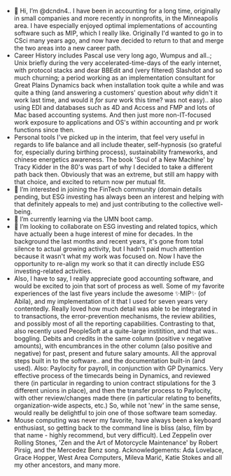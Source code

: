 - 👋 Hi, I’m @dcndn4.. I have been in accounting for a long time, originally in small companies and more recently in nonprofits, in the Minneapolis area. I have especially enjoyed optimal implementations of accounting software such as MIP, which I really like. Originally I'd wanted to go in to CSci many years ago, and now have decided to return to that and merge the two areas into a new career path.
- Career History includes Pascal use very long ago, Wumpus and all..; Unix briefly during the very accelerated-time-days of the early internet, with protocol stacks and dear BBEdit and (very filtered) Slashdot and so much churning; a period working as an implementation consultant for Great Plains Dynamics back when installation took quite a while and was quite a thing (and answering a customers' question about *why* didn't it work last time, and would it *for sure* work this time? was not easy).. also using EDI and databases such as 4D and Access and FMP and lots of Mac based accounting systems. And then just more non-IT-focused work exposure to applications and OS's within accounting and pr work functions since then. 
- Personal tools I've picked up in the interim, that feel very useful in regards to life balance and all include theater, self-hypnosis (so grateful for, especially during birthing process), sustainability frameworks, and chinese energetics awareness. The book 'Soul of a New Machine' by Tracy Kidder in the 80's was part of why I decided to take a different path back then. Obviously that was an extreme, but still am happy with that choice, and excited to return now per mutual fit. 
- 👀 I’m interested in joining the FinTech community (domain details pending, but ESG investing has always been an interest and helping with that definitely appeals to me) and just contributing to the collective well-being.
- 🌱 I’m currently learning via the UMN boot camp.
- 💞️ I’m looking to collaborate on ESG investing and related topics, which have actually been a huge interest of mine for decades. In the background the last months and recent years, it's gone from total silence to actual growing activity, but I hadn't paid much attention because it wasn't what my work was focused on. Now I have the opportunity to re-align my work so that it can directly include ESG investing-related activities.
- Also, I have to say, I really appreciate good accounting software, and would be excited to join that sort of process as well. Some of my favorite experiences of the last five years include the awesome ✨MIP✨ (of Abila), and my implementation of it that I used for seven years very contentedly. Really loved how much detail was able to be integrated in to transactions, the error-prevention mechanisms, the review abilities, and possibly most of all the reporting capabilities. Contrasting to that, also recently used PeopleSoft at a quite-large institition, and that was.. boggling. Debits and credits in the same column (positive v negative amounts), with encumbrances in the other column (also positive and negative) for past, present and future salary amounts. All the approval steps built in to the software.. and the documentation built-in (and used). Also: Paylocity for payroll, in conjunction with GP Dynamics. Very effective process of the timecards being in Dynamics, and reviewed there (in particular in regarding to union contract stipulations for the 3 different unions in place), and then the transfer process to Paylocity, with other review/changes made there (in particular relating to benefits, organization-wide aspects, etc.) So, while not 'new' in the same sense, would really be delightful to join one of those software team someday.
- Mouse computing was never my favorite, have always been a keyboard enthusiast, so getting back to the command line is bliss (also, film by that name - highly recommend, but very difficult).
Led Zeppelin over Rolling Stones, 'Zen and the Art of Motorcycle Maintenance' by Robert Pirsig, and the Mercedez Benz song.
Acknowledgements: Ada Lovelace, Grace Hopper, West Area Computers, Mileva Marić, Katie Stokes and all my other ancestors, and many more. 
